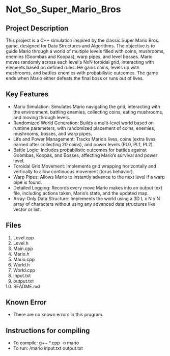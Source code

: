 # Not_So_Super_Mario_Bros

## Project Description
This project is a C++ simulation inspired by the classic Super Mario Bros. game, designed for Data Structures and Algorithms. The objective is to guide Mario through a world of multiple levels filled with coins, mushrooms, enemies (Goombas and Koopas), warp pipes, and level bosses.
Mario moves randomly across each level's NxN toroidal grid, interacting with elements based on defined rules. He gains coins, levels up with mushrooms, and battles enemies with probabilistic outcomes. The game ends when Mario either defeats the final boss or runs out of lives.

## Key Features
- Mario Simulation: Simulates Mario navigating the grid, interacting with the environment, battling enemies, collecting coins, eating mushrooms, and moving through levels.
- Randomized World Generation: Builds a multi-level world based on runtime parameters, with randomized placement of coins, enemies, mushrooms, bosses, and warp pipes.
- Life and Power Management: Tracks Mario’s lives, coins (extra lives earned after collecting 20 coins), and power levels (PL0, PL1, PL2).
- Battle Logic: Includes probabilistic outcomes for battles against Goombas, Koopas, and Bosses, affecting Mario’s survival and power level.
- Toroidal Grid Movement: Implements grid wrapping horizontally and vertically to allow continuous movement (torus behavior).
- Warp Pipes: Allows Mario to instantly advance to the next level if a warp pipe is found.
- Detailed Logging: Records every move Mario makes into an output text file, including actions taken, Mario’s state, and the updated map.
- Array-Only Data Structure: Implements the world using a 3D L x N x N array of characters without using any advanced data structures like vector or list.

## Files
1. Level.cpp
2. Level.h
3. Main.cpp
4. Mario.h
5. Mario.cpp
6. World.h
7. World.cpp
8. input.txt
9. output.txt
10. README.md

## Known Error 
- There are no known errors in this program.

## Instructions for compiling
- To compile: g++ *.cpp -o mario
- To run: /mario input.txt output.txt

